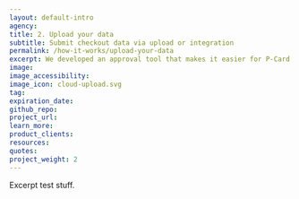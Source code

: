 ```yaml
---
layout: default-intro
agency: 
title: 2. Upload your data
subtitle: Submit checkout data via upload or integration
permalink: /how-it-works/upload-your-data
excerpt: We developed an approval tool that makes it easier for P-Card holders to manage purchases and approvals.
image:
image_accessibility:
image_icon: cloud-upload.svg
tag: 
expiration_date:
github_repo: 
project_url: 
learn_more:
product_clients:
resources:
quotes:
project_weight: 2
---
```


Excerpt test stuff.

